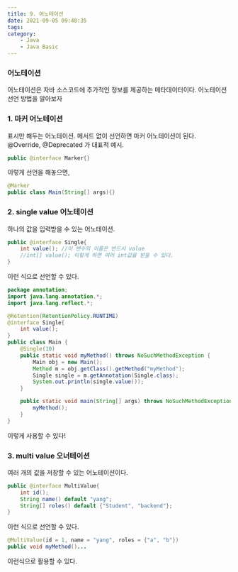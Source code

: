 ```yaml
---
title: 9. 어노테이션
date: 2021-09-05 09:48:35
tags:
category:
    - Java
    - Java Basic
---
```

### 어노테이션
어노테이션은 자바 소스코드에 추가적인 정보를 제공하는 메타데이터이다.
어노테이션 선언 방법을 알아보자


### 1. 마커 어노테이션
표시만 해두는 어노테이션. 메서드 없이 선언하면 마커 어노테이션이 된다.
@Override, @Deprecated 가 대표적 예시.
```java
public @interface Marker{}
```
이렇게 선언을 해놓으면,
```java
@Marker
public class Main(String[] args){}
```


### 2. single value 어노테이션
하나의 값을 입력받을 수 있는 어노테이션.
```java
public @interface Single{
    int value(); //이 변수의 이름은 반드시 value
    //int[] value(); 이렇게 하면 여러 int값을 받을 수 있다.
}
```
이런 식으로 선언할 수 있다.


```java
package annotation;
import java.lang.annotation.*;
import java.lang.reflect.*;

@Retention(RetentionPolicy.RUNTIME)
@interface Single{
    int value();
}
public class Main {
    @Single(10)
    public static void myMethod() throws NoSuchMethodException {
        Main obj = new Main();
        Method m = obj.getClass().getMethod("myMethod");
        Single single = m.getAnnotation(Single.class);
        System.out.println(single.value());
    }

    public static void main(String[] args) throws NoSuchMethodException {
        myMethod();
    }
}
```
이렇게 사용할 수 있다!


### 3. multi value 오너테이션
여러 개의 값을 저장할 수 있는 어노테이션이다.
```java
public @interface MultiValue{
    int id();
    String name() default "yang";
    String[] roles() default {"Student", "backend"};
}
```
이런 식으로 선언할 수 있다.
```java
@MultiValue(id = 1, name = "yang", roles = {"a", "b"})
public void myMethod()...
```
이런식으로 활용할 수 있다.
